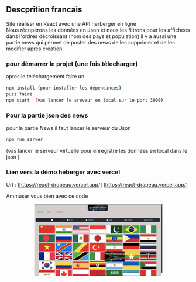 ## Descprition francais 
 Site réaliser en React avec une API herberger en ligne  
 Nous récupérons les données en Json et nous les filtrons pour les affichées dans l'ordres décroissant (nom des pays et population)
 il y a aussi une partie news qui permet de poster des news de les supprimer et de les modifier apres création

### pour démarrer le projet (une fois télecharger)

apres le téléchargement faire un

```bash
npm install (pour installer les dépendances)
puis faire 
npm start  (vas lancer le sreveur en local sur le port 3000)

````

### Pour la partie json des news

pour la partie News il faut lancer le serveur du Json

```bash
npm run server 
```
(vas lancer le serveur virtuelle pour enregistré les données en local dans le json )

### Lien vers la démo héberger avec vercel

Url : [https://react-drapeau.vercel.app/] (https://react-drapeau.vercel.app/)

Ammuser vous bien avec ce code 

<p align="center">
<img src="https://github.com/peter-centini/React-Drapeau/blob/master/screen-drapeau.png" width="350" title="project img">
</p>
